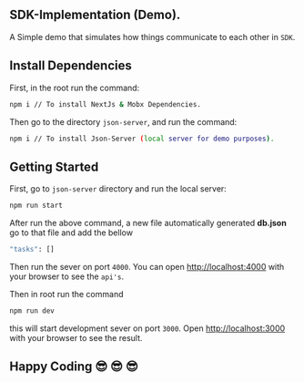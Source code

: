 ## SDK-Implementation (Demo).

A Simple demo that simulates how things communicate to each other in `SDK`.

## Install Dependencies

First, in the root run the command:

```bash
npm i // To install NextJs & Mobx Dependencies.
```

Then go to the directory `json-server`, and run the command:

```bash
npm i // To install Json-Server (local server for demo purposes).
```

## Getting Started

First, go to `json-server` directory and run the local server:

```bash
npm run start
```

After run the above command, a new file automatically generated **db.json**
go to that file and add the bellow

```bash
"tasks": []
```

Then run the sever on port `4000`.
You can open [http://localhost:4000](http://localhost:4000) with your browser to see the `api's`.

Then in root run the command

```bash
npm run dev
```

this will start development sever on port `3000`.
Open [http://localhost:3000](http://localhost:3000) with your browser to see the result.

## Happy Coding 😎 😎 😎
